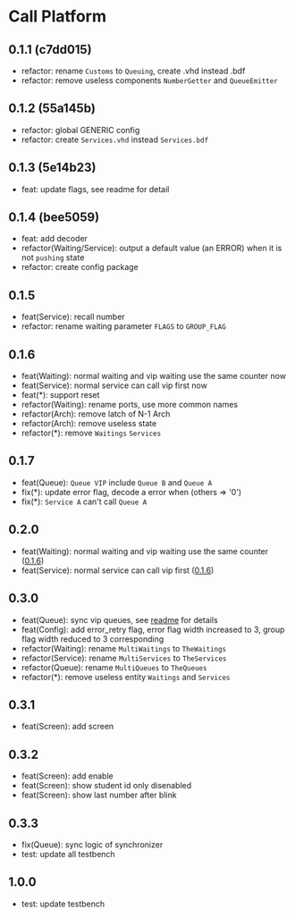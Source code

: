 # Call Platform

## 0.1.1 (c7dd015)

- refactor: rename `Customs` to `Queuing`, create .vhd instead .bdf
- refactor: remove useless components `NumberGetter` and `QueueEmitter`

## 0.1.2 (55a145b)

- refactor: global GENERIC config
- refactor: create `Services.vhd` instead `Services.bdf`

## 0.1.3 (5e14b23)

- feat: update flags, see readme for detail

## 0.1.4 (bee5059)

- feat: add decoder
- refactor(Waiting/Service): output a default value (an ERROR) when it is not `pushing` state
- refactor: create config package

## 0.1.5
- feat(Service): recall number
- refactor: rename waiting parameter `FLAGS` to `GROUP_FLAG`

## 0.1.6

- feat(Waiting): normal waiting and vip waiting use the same counter now
- feat(Service): normal service can call vip first now
- feat(*): support reset
- refactor(Waiting): rename ports, use more common names
- refactor(Arch): remove latch of N-1 Arch
- refactor(Arch): remove useless state
- refactor(*): remove `Waitings` `Services`

## 0.1.7

- feat(Queue): `Queue VIP` include `Queue B` and `Queue A`
- fix(*): update error flag, decode a error when (others => '0')
- fix(*): `Service A` can't call `Queue A`

## 0.2.0

- feat(Waiting): normal waiting and vip waiting use the same counter ([0.1.6](#0.1.6))
- feat(Service): normal service can call vip first ([0.1.6](#0.1.6))

## 0.3.0

- feat(Queue): sync vip queues, see [readme](./README.md) for details
- feat(Config): add error_retry flag, error flag width increased to 3, group flag width reduced to 3 corresponding
- refactor(Waiting): rename `MultiWaitings` to `TheWaitings`
- refactor(Service): rename `MultiServices` to `TheServices`
- refactor(Queue): rename `MultiQueues` to `TheQueues`
- refactor(*): remove useless entity `Waitings` and `Services`

## 0.3.1
- feat(Screen): add screen

## 0.3.2
- feat(Screen): add enable
- feat(Screen): show student id only disenabled
- feat(Screen): show last number after blink

## 0.3.3
- fix(Queue): sync logic of synchronizer
- test: update all testbench

## 1.0.0
- test: update testbench
